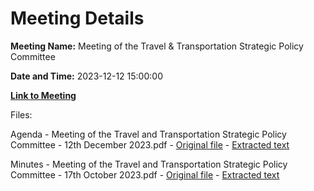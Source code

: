 # Meeting Details

**Meeting Name:** Meeting of the Travel & Transportation Strategic Policy Committee

**Date and Time:** 2023-12-12 15:00:00

**[Link to Meeting](https://www.limerick.ie/council/whats-on/meeting-of-the-travel-transportation-strategic-policy-committee-3)**

Files: 

Agenda - Meeting of the Travel and Transportation Strategic Policy Committee - 12th December 2023.pdf - [Original file](https://www.limerick.ie/sites/default/files/media/documents/2023-12/agenda-meeting-of-the-travel-and-transportation-strategic-policy-committee-12th-december-2023.pdf) - [Extracted text](./Agenda%20-%20Meeting%20of%20the%20Travel%20and%20Transportation%20Strategic%20Policy%20Committee%20-%2012th%20December%202023.md)

Minutes - Meeting of the Travel and Transportation Strategic Policy Committee - 17th October 2023.pdf - [Original file](https://www.limerick.ie/sites/default/files/media/documents/2023-12/minutes-meeting-of-the-travel-and-transportation-strategic-policy-committee-17th-october-2023.pdf) - [Extracted text](./Minutes%20-%20Meeting%20of%20the%20Travel%20and%20Transportation%20Strategic%20Policy%20Committee%20-%2017th%20October%202023.md)

